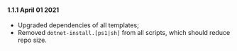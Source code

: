 #### 1.1.1 April 01 2021 ####

- Upgraded dependencies of all templates;
- Removed `dotnet-install.[ps1|sh]` from all scripts, which should reduce repo size.
